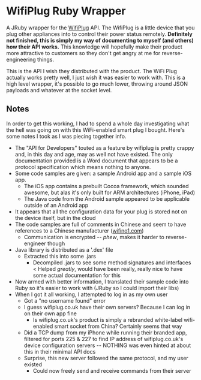 # WifiPlug Ruby Wrapper

A JRuby wrapper for the [WifiPlug](http://www.wifiplug.co.uk) API. The WifiPlug is a little device that you plug other appliances into to control their power status remotely. **Definitely not finished, this is simply my way of documenting to myself (and others) how their API works.** This knowledge will hopefully make their product more attractive to customers so they don't get angry at me for reverse-engineering things.

This is the API I wish they distributed with the product. The WiFi Plug actually works pretty well, I just wish it was easier to work with. This is a high level wrapper, it's possible to go much lower, throwing around JSON payloads and whatever at the socket level.

## Notes

In order to get this working, I had to spend a whole day investigating what the hell was going on with this WiFi-enabled smart plug I bought. Here's some notes I took as I was piecing together info.

* The "API for Developers" touted as a feature by wifiplug is pretty crappy and, in this day and age, may as well not have existed. The only documentation provided is a Word document that appears to be a protocol specification which means nothing to anyone.
* Some code samples are given: a sample Android app and a sample iOS app.
  * The iOS app contains a prebuilt Cocoa framework, which sounded awesome, but alas it's only built for ARM architectures (iPhone, iPad)
  * The Java code from the Android sample appeared to be applicable outside of an Android app
* It appears that all the configuration data for your plug is stored not on the device itself, but in the cloud
* The code samples are full of comments in Chinese and seem to have references to a Chinese manufacturer ([wifino1.com](http://wifino1.com))
  * Communication is encrypted -- *phew*, makes it harder to reverse-engineer though
* Java library is distributed as a '.dex' file
  * Extracted this into some .jars
    * Decompiled .jars to see some method signatures and interfaces < Helped *greatly*, would have been really, really nice to have some actual documentation for this
* Now armed with better information, I translated their sample code into Ruby so it's easier to work with (JRuby so I could import their libs)
* When I got it all working, I attempted to log in as my own user
  * Got a "no username found" error
  * I guess wifiplug.co.uk have their own servers? Because I can log in on their own app fine
    * Is wifiplug.co.uk's product is simply a rebranded white-label wifi-enabled smart socket from China? Certainly seems that way
  * Did a TCP dump from my iPhone while running their branded app, filtered for ports 225 & 227 to find IP address of wifiplug.co.uk's device configuration servers -- NOTHING was even hinted at about this in their minimal API docs
  * Surprise, this new server followed the same protocol, and my user existed
    * Could now freely send and receive commands from their server
